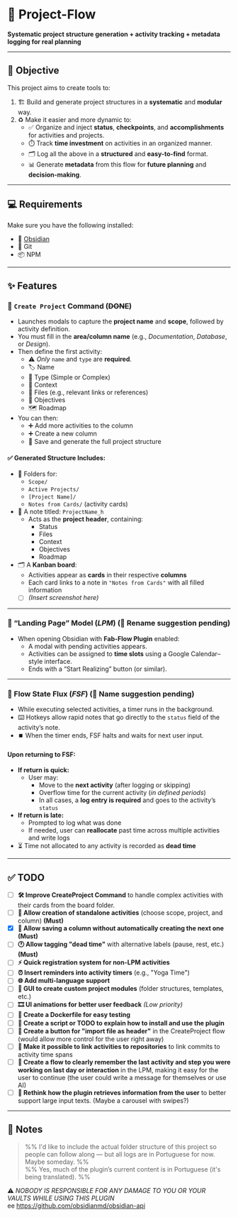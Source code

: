 # 🚀 Project-Flow

**Systematic project structure generation + activity tracking + metadata logging for real planning**

---

## 🎯 Objective

This project aims to create tools to:

1. 🏗️ Build and generate project structures in a **systematic** and **modular** way.
2. ♻️ Make it easier and more dynamic to:
    - ✅ Organize and inject **status**, **checkpoints**, and **accomplishments** for activities and projects.
    - ⏱️ Track **time investment** on activities in an organized manner.
    - 🗂️ Log all the above in a **structured** and **easy-to-find** format.
    - 📊 Generate **metadata** from this flow for **future planning** and **decision-making**.

---

## 💻 Requirements

Make sure you have the following installed:

- 🧠 [Obsidian](https://obsidian.md/)
- 🐙 Git
- 📦 NPM

---

## ✨ Features

### 🧱 `Create Project` Command (~~DONE~~)

- Launches modals to capture the **project name** and **scope**, followed by activity definition.
- You must fill in the **area/column name** (e.g., _Documentation_, _Database_, or _Design_).
- Then define the first activity:
    - ⚠️ _Only_ `name` and `type` are **required**.
    - 🏷️ Name
    - 🔧 Type (Simple or Complex)
    - 📎 Context
    - 🔗 Files (e.g., relevant links or references)
    - 🎯 Objectives
    - 🗺️ Roadmap
- You can then:
    - ➕ Add more activities to the column
    - ➕ Create a new column
    - 💾 Save and generate the full project structure

#### ✅ Generated Structure Includes:

- 📁 Folders for:
    - `Scope/`
    - `Active Projects/`
    - `[Project Name]/`
    - `Notes from Cards/` (activity cards)
- 📝 A note titled: `ProjectName_h`
    - Acts as the **project header**, containing:
        - Status
        - Files
        - Context
        - Objectives
        - Roadmap
- 🗂️ A **Kanban board**:
    - Activities appear as **cards** in their respective **columns**
    - Each card links to a note in `"Notes from Cards"` with all filled information
    - [ ] _(Insert screenshot here)_

---

### 🧭 “Landing Page” Model (_LPM_) (📌 Rename suggestion pending)

- When opening Obsidian with **Fab-Flow Plugin** enabled:
    - A modal with pending activities appears.
    - Activities can be assigned to **time slots** using a Google Calendar–style interface.
    - Ends with a “Start Realizing” button (or similar).

---

### 🌊 Flow State Flux (_FSF_) (📌 Name suggestion pending)

- While executing selected activities, a timer runs in the background.
- ⌨️ Hotkeys allow rapid notes that go directly to the `status` field of the activity’s note.
- ⏹️ When the timer ends, FSF halts and waits for next user input.

#### Upon returning to FSF:

- **If return is quick:**
    - User may:
        - Move to the **next activity** (after logging or skipping)
        - Overflow time for the current activity (_in defined periods_)
        - In all cases, a **log entry is required** and goes to the activity’s `status`
- **If return is late:**
    - Prompted to log what was done
    - If needed, user can **reallocate** past time across multiple activities and write logs
- ⏳ Time not allocated to any activity is recorded as **dead time**

---

## ✅ TODO

- [ ] **🛠️ Improve CreateProject Command** to handle complex activities with their cards from the board folder.
- [ ] **🧩 Allow creation of standalone activities** (choose scope, project, and column) **(Must)**
- [x] **🔁 Allow saving a column without automatically creating the next one** **(Must)**
- [ ] **🕐 Allow tagging "dead time"** with alternative labels (pause, rest, etc.) **(Must)**
- [ ] **⚡ Quick registration system for non-LPM activities**
- [ ] **⏰ Insert reminders into activity timers** (e.g., "Yoga Time")
- [ ] **🌐 Add multi-language support**
- [ ] **🧱 GUI to create custom project modules** (folder structures, templates, etc.)
- [ ] **🎞️ UI animations for better user feedback** _(Low priority)_
- [ ] **🐳 Create a Dockerfile for easy testing**
- [ ] **📄 Create a script or TODO to explain how to install and use the plugin**
- [ ] **🔗 Create a button for "import file as header"** in the CreateProject flow (would allow more control for the user right away)
- [ ] **🔗 Make it possible to link activities to repositories** to link commits to activity time spans
- [ ] **📝 Create a flow to clearly remember the last activity and step you were working on last day or interaction** in the LPM, making it easy for the user to continue (the user could write a message for themselves or use AI)
- [ ] **🔄 Rethink how the plugin retrieves information from the user** to better support large input texts. (Maybe a carousel with swipes?)

---

## 📝 Notes

> %% I'd like to include the actual folder structure of this project so people can follow along — but all logs are in Portuguese for now. Maybe someday. %%  
> %% Yes, much of the plugin’s current content is in Portuguese (it's being translated). %%

⚠️ _NOBODY IS RESPONSIBLE FOR ANY DAMAGE TO YOU OR YOUR VAULTS WHILE USING THIS PLUGIN_  
 ee https://github.com/obsidianmd/obsidian-api
